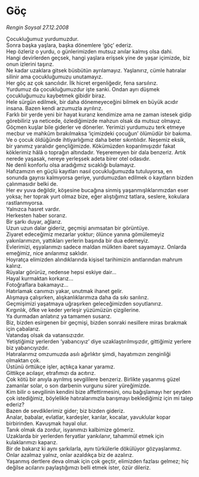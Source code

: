 # Göç

*Rengin Soysal 27.12.2008*

<div class="taraf_structure_2col_1zq">
<div class="margen_n">



 <p>Çocukluğumuz yurdumuzdur. <br/>Sonra başka yaşlara, başka dönemlere ‘göç’ ederiz. <br/>Hep özleriz o yurdu, o günlerimizden mutsuz anılar kalmış olsa dahi. <br/>Hangi devirlerden geçsek, hangi yaşlara erişsek yine de yaşar içimizde, biz onun izlerini taşırız. <br/>Ne kadar uzaklara gitsek büsbütün ayrılamayız. Yaşlanırız, cümle hatıralar silinir ama çocukluğumuzu unutamayız. <br/>Her göç az çok sancılıdır. İlk hicret ergenliğedir, fena sarsılırız. <br/>Yurdumuz da çocukluğumuzdur işte sanki. Ondan ayrı düşmek çocukluğumuzu kaybetmek gibidir biraz. <br/>Hele sürgün edilmek, bir daha dönemeyeceğini bilmek en büyük acıdır insana. Bazen kendi arzumuzla ayrılırız. <br/>Farklı bir yerde yeni bir hayat kurarız kendimize ama ne zaman istesek gidip görebiliriz ya neticede, özlediğimizde mahzun olsak da mutsuz olmayız. <br/>Göçmen kuşlar bile giderler ve dönerler. Yerimizi yurdumuzu terk etmeye mecbur ve mahkûm bırakılmaksa ‘içimizdeki çocuğun’ ölümüdür bir bakıma. Ve o çocuk öldüğünde ihtiyarlığımız daha beter sıkıntılıdır. Neşemiz eksik, bir yanımız yaralıdır gençliğimizde. Kökümüzden koparılmışızdır fakat köklerimiz hâlâ o toprağın altındadır. Yeşeremeyen bir dala benzeriz. Artık nerede yaşasak, nereye yerleşsek adeta birer otel odasıdır. <br/>Ne denli konforlu olsa aradığımız sıcaklığı bulamayız. <br/>Hafızamızın en güçlü kayıtları nasıl çocukluğumuzda tutuluyorsa, en sonunda gayrısı kalmıyorsa geriye, yurdumuzdan edilmek o kayıtların bizden çalınmasıdır belki de. <br/>Her ev yuva değildir, köşesine bucağına sinmiş yaşanmışlıklarımızdan eser yoksa; her toprak yurt olmaz bize, eğer alıştığımız tatlara, seslere, kokulara rastlanmıyorsa. <br/>Yalnızca hasret vardır. <br/>Herkesten haber sorarız. <br/>Bir şarkı duyar, ağlarız. <br/>Uzun uzun dalar gideriz, geçmişi anımsatan bir görüntüye. <br/>Ziyaret edeceğimiz mezarlar yoktur; ölünce yanına gömülemeyiz yakınlarımızın, yattıkları yerlerin başında bir dua edemeyiz. <br/>Evlerimizi, eşyalarımızı sadece maldan mülkten ibaret sayamayız. Onlarda emeğimiz, nice anılarımız saklıdır. <br/>Hoyratça elimizden alındıklarında kişisel tarihimizin anıtlarından mahrum kalırız. <br/>Rüyalar görürüz, nedense hepsi eskiye dair... <br/>Hayal kurmaktan korkarız... <br/>Fotoğraflara bakamayız... <br/>Hatırlamak canımızı yakar, unutmak ihanet gelir. <br/>Alışmaya çalışırken, alışkanlıklarımıza daha da sıkı sarılırız. <br/>Geçmişimizi yaşatmaya uğraşırken geleceğimizden soyutlanırız. <br/>Kırgınlık, öfke ve keder yerleşir yüzümüzün çizgilerine. <br/>Ya durmadan anlatırız ya tamamen susarız. <br/>Biz, bizden esirgenen bir geçmişi, bizden sonraki nesillere miras bırakmak için çabalarız. <br/>Vatandaş olsak da vatansızızdır. <br/>Yetiştiğimiz yerlerden ‘yabancıyız’ diye uzaklaştırılmışızdır, gittiğimiz yerlere biz yabancıyızdır. <br/>Hatıralarımız omzumuzda asılı ağırlıktır şimdi, hayatımızın zenginliği olmaktan çok. <br/>Üstünü örttükçe işler, açtıkça kanar yaramız. <br/>Gittikçe acılaşır, etrafımızı da acıtırız. <br/>Çok kötü bir anıyla ayrılmış sevgililere benzeriz. Birlikte yaşanmış güzel zamanlar solar, o son darbenin vurgunu sürer yüreğimizde. <br/>Kim bilir o sevgilinin kendini bize affettirmesini, onu bağışlamayı her şeyden çok istediğimiz, böylelikle hatıralarımızla barışmayı beklediğimiz için mi talep ederiz? <br/>Bazen de sevdiklerimiz gider; biz bizden gideriz. <br/>Analar, babalar, evlatlar, kardeşler, karılar, kocalar, yavuklular kopar birbirinden. Kavuşmak hayal olur. <br/>Tanık olmak da zordur, isyanımızı kalbimize gömeriz. <br/>Uzaklarda bir yerlerden feryatlar yankılanır, tahammül etmek için kulaklarımızı kaparız. <br/>Bir de bakarız ki aynı şarkılarla, aynı türkülerle dökülüyor gözyaşlarımız. <br/>Onlar azalmaz yalnız, onlar azaldıkça biz de azalırız. <br/>Yaşanmış dertlere deva olmak için çok geçtir, elimizden fazlası gelmez; hiç değilse acılarını paylaştığımızı belli etmek ister, özür dileriz.</p>

<br/>


<div id="taraf_not">
</div>

</div>


</div>
